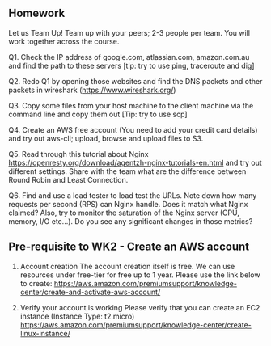 ## Homework

Let us Team Up! 
Team up with your peers; 2-3 people per team. You will work together across the course.

Q1. Check the IP address of google.com, atlassian.com, amazon.com.au and find the path to these servers [tip: try to use ping, traceroute and dig]

Q2. Redo Q1 by opening those websites and find the DNS packets and other packets in wireshark (https://www.wireshark.org/)

Q3. Copy some files from your host machine to the client machine via the command line and copy them out [Tip: try to use scp]

Q4. Create an AWS free account (You need to add your credit card details) and try out aws-cli; upload, browse and upload files to S3.

Q5. Read through this tutorial about Nginx https://openresty.org/download/agentzh-nginx-tutorials-en.html and try out different settings. Share with the team what are the difference between Round Robin and Least Connection.

Q6. Find and use a load tester to load test the URLs. Note down how many requests per second (RPS) can Nginx handle. Does it match what Nginx claimed? Also, try to monitor the saturation of the Nginx server (CPU, memory, I/O etc...). Do you see any significant changes in those metrics?

## Pre-requisite to WK2 - Create an AWS account

1. Account creation
The account creation itself is free. We can use resources under free-tier for free up to 1 year. Please use the link below to create: https://aws.amazon.com/premiumsupport/knowledge-center/create-and-activate-aws-account/

2. Verify your account is working
Please verify that you can create an EC2 instance (Instance Type: t2.micro) 
https://aws.amazon.com/premiumsupport/knowledge-center/create-linux-instance/
